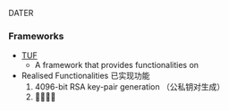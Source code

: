 DATER

### Frameworks
- [TUF](https://theupdateframework.io/overview/) 
    - A framework that provides functionalities on  
- Realised Functionalities 已实现功能
    1. 4096-bit RSA key-pair generation （公私钥对生成）
    2. 